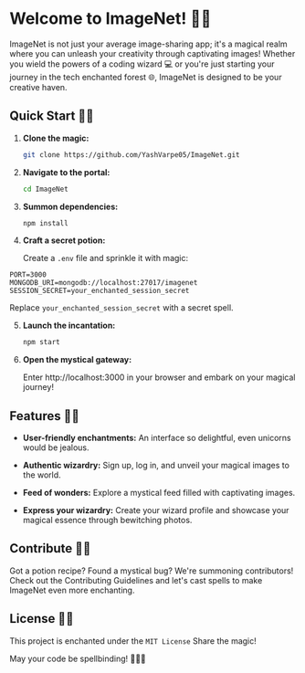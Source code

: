 # Welcome to ImageNet! 🚀📸

ImageNet is not just your average image-sharing app; it's a magical realm where you can unleash your creativity through captivating images! Whether you wield the powers of a coding wizard 💻 or you're just starting your journey in the tech enchanted forest 🌐, ImageNet is designed to be your creative haven.

## Quick Start 🏃‍♂️

1. **Clone the magic:**

   ```bash
   git clone https://github.com/YashVarpe05/ImageNet.git
   ```

2. **Navigate to the portal:**

   ```bash
   cd ImageNet
   ```

3. **Summon dependencies:**

   ```bash
   npm install
   ```

4. **Craft a secret potion:**

   Create a `.env` file and sprinkle it with magic:

```env
PORT=3000
MONGODB_URI=mongodb://localhost:27017/imagenet
SESSION_SECRET=your_enchanted_session_secret
```

Replace `your_enchanted_session_secret` with a secret spell.

5. **Launch the incantation:**

   ```bash
   npm start
   ```

6. **Open the mystical gateway:**

   Enter http://localhost:3000 in your browser and embark on your magical journey!

## Features 🌈✨

- **User-friendly enchantments:** An interface so delightful, even unicorns would be jealous.
- **Authentic wizardry:**
  Sign up, log in, and unveil your magical images to the world.
- **Feed of wonders:**
  Explore a mystical feed filled with captivating images.

- **Express your wizardry:** Create your wizard profile and showcase your magical essence through bewitching photos.

## Contribute 🤝🧙

Got a potion recipe? Found a mystical bug? We're summoning contributors! Check out the Contributing Guidelines and let's cast spells to make ImageNet even more enchanting.

## License 📝✨

This project is enchanted under the `MIT License` Share the magic!

May your code be spellbinding! 🧙‍♂️✨


